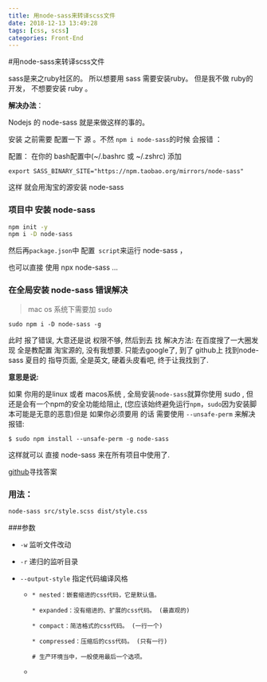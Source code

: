 ```yaml
---
title: 用node-sass来转译scss文件
date: 2018-12-13 13:49:28
tags: [css, scss]
categories: Front-End
---
```


#用node-sass来转译scss文件

sass是来之ruby社区的。 所以想要用 sass 需要安装ruby。 但是我不做 ruby的开发， 不想要安装 ruby 。 

**解决办法**： 

Nodejs 的 node-sass 就是来做这样的事的。

安装 之前需要 配置一下 源 。不然 `npm i node-sass`的时候 会报错 ：

配置： 在你的 bash配置中(~/.bashrc 或 ~/.zshrc) 添加 

`export SASS_BINARY_SITE="https://npm.taobao.org/mirrors/node-sass"`

这样 就会用淘宝的源安装 node-sass



### 项目中 安装 node-sass

```sh
npm init -y
npm i -D node-sass
```

然后再`package.json`中 配置` script`来运行 node-sass ， 

也可以直接 使用 npx node-sass ...



### 在全局安装 node-sass 错误解决

>  mac os 系统下需要加 `sudo` 

`sudo npm i -D node-sass -g`

此时 报了错误, 大意还是说 权限不够, 然后到去 找 解决方法: 在百度搜了一大圈发现 全是教配置 淘宝源的, 没有我想要.  只能去google了, 到了 github上 找到node-sass 夏目的 指导页面, 全是英文, 硬着头皮看吧, 终于让我找到了.

 **意思是说:**

如果 你用的是linux 或者 macos系统 , 全局安装`node-sass`就算你使用 sudo , 但还是会有一个npm的安全功能给阻止, (您应该始终避免运行`npm`，`sudo`因为安装脚本可能是无意的恶意)但是 如果你必须要用 的话 需要使用 `--unsafe-perm` 来解决报错:

`$ sudo npm install --unsafe-perm -g node-sass`

这样就可以 直接 node-sass 来在所有项目中使用了.

 [github](https://github.com/sass/node-sass/blob/master/TROUBLESHOOTING.md#linuxosx)寻找答案





### 用法： 

```sh
node-sass src/style.scss dist/style.css
```





###参数

- `-w` 监听文件改动

- `-r` 递归的监听目录

- `--output-style` 指定代码编译风格 

  - ```
    * nested：嵌套缩进的css代码，它是默认值。
    
    * expanded：没有缩进的、扩展的css代码。 (最直观的)
    
    * compact：简洁格式的css代码。 (一行一个)
    
    * compressed：压缩后的css代码。 (只有一行)
    
    # 生产环境当中，一般使用最后一个选项。
    ```

  - 